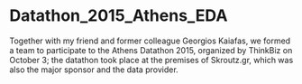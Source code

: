 # Datathon_2015_Athens_EDA
Together with my friend and former colleague Georgios Kaiafas, we formed a team to participate to the Athens Datathon 2015, organized by ThinkBiz on October 3; the datathon took place at the premises of Skroutz.gr, which was also the major sponsor and the data provider.
